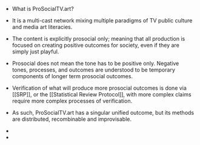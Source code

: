 - What is ProSocialTV.art?

- It is a multi-cast network mixing multiple paradigms of TV public culture and media art literacies.

- The content is explicitly prosocial only; meaning that all production is focused on creating positive outcomes for society, even if they are simply just playful.

- Prosocial does not mean the tone has to be positive only. Negative tones, processes, and outcomes are understood to be temporary components of longer term prosocial outcomes.

- Verification of what will produce more prosocial outcomes is done via [[SRP]], or the [[Statistical Review Protocol]], with more complex claims require more complex processes of verification.

- As such, ProSocialTV.art has a singular unified outcome, but its methods are distributed, recombinable and improvisable.

- 

- 
